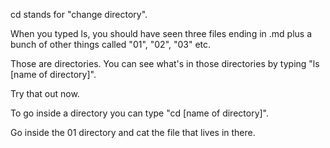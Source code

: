 cd stands for "change directory".

When you typed ls, you should have seen three files ending in .md plus a bunch of other things called "01", "02", "03" etc.

Those are directories. You can see what's in those directories by typing "ls [name of directory]".

Try that out now.

To go inside a directory you can type "cd [name of directory]".

Go inside the 01 directory and cat the file that lives in there.
